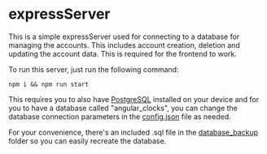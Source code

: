 # expressServer

This is a simple expressServer used for connecting to a database for managing the accounts. This includes account creation, deletion and updating the account data. This is required for the frontend to work.

To run this server, just run the following command:

```
npm i && npm run start
```

This requires you to also have [PostgreSQL](https://www.postgresql.org/) installed on your device and for you to have a database called "angular_clocks", you can change the database connection parameters in the [config.json](./config.json) file as needed.

For your convenience, there's an included .sql file in the [database_backup](./database_backup/) folder so you can easily recreate the database.